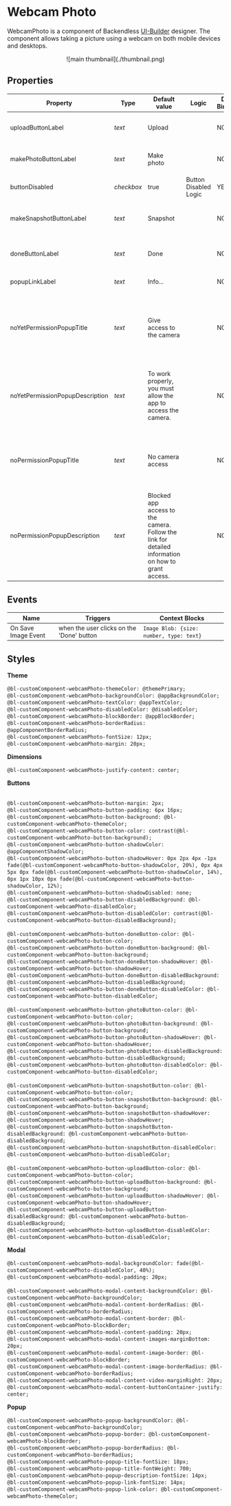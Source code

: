 # Webcam Photo

WebcamPhoto is a component of Backendless [UI-Builder](https://backendless.com/developers/#ui-builder) designer.
The component allows taking a picture using a webcam on both mobile devices and desktops.

<p align="center">
  ![main thumbnail](./thumbnail.png)
</p>

## Properties

| Property                        | Type       | Default value                                                                                      | Logic                 | Data Binding | UI Setting | Description                                                                           |
|---------------------------------|------------|----------------------------------------------------------------------------------------------------|-----------------------|--------------|------------|---------------------------------------------------------------------------------------|
| uploadButtonLabel               | *text*     | Upload                                                                                             |                       | NO           | YES        | controls label on the Upload button.                                                  |                                                                                                        |
| makePhotoButtonLabel            | *text*     | Make photo                                                                                         |                       | NO           | YES        | controls label on the Make photo button.                                              |
| buttonDisabled                  | *checkbox* | true                                                                                               | Button Disabled Logic | YES          | YES        | controls if the button is disabled.                                                   |
| makeSnapshotButtonLabel         | *text*     | Snapshot                                                                                           |                       | NO           | YES        | controls label on the Make snapshot button.                                           |
| doneButtonLabel                 | *text*     | Done                                                                                               |                       | NO           | YES        | controls label on the Done button.                                                    |
| popupLinkLabel                  | *text*     | Info...                                                                                            |                       | NO           | YES        | controls link label in popup.                                                         |
| noYetPermissionPopupTitle       | *text*     | Give access to the camera                                                                          |                       | NO           | YES        | controls title in popup when the user has not yet allowed the use of the camera.      |
| noYetPermissionPopupDescription | *text*     | To work properly, you must allow the app to access the camera.                                     |                       | NO           | YES        | controls description in popup when the user has not yet allowed the use of the camera.|
| noPermissionPopupTitle          | *text*     | No camera access                                                                                   |                       | NO           | YES        | controls title in popup when the user did not allow the use of the camera.            |
| noPermissionPopupDescription    | *text*     | Blocked app access to the camera. Follow the link for detailed information on how to grant access. |                       | NO           | YES        | controls description in popup when the user did not allow the use of the camera.      |

## Events

| Name                | Triggers                                  | Context Blocks                           |
|---------------------|-------------------------------------------|------------------------------------------|
| On Save Image Event | when the user clicks on the 'Done' button | `Image Blob: {size: number, type: text}` |


## Styles

**Theme**
````
@bl-customComponent-webcamPhoto-themeColor: @themePrimary;
@bl-customComponent-webcamPhoto-backgroundColor: @appBackgroundColor;
@bl-customComponent-webcamPhoto-textColor: @appTextColor;
@bl-customComponent-webcamPhoto-disabledColor: @disabledColor;
@bl-customComponent-webcamPhoto-blockBorder: @appBlockBorder;
@bl-customComponent-webcamPhoto-borderRadius: @appComponentBorderRadius;
@bl-customComponent-webcamPhoto-fontSize: 12px;
@bl-customComponent-webcamPhoto-margin: 20px;
````

**Dimensions**
````
@bl-customComponent-webcamPhoto-justify-content: center;
````
**Buttons**

````

@bl-customComponent-webcamPhoto-button-margin: 2px;
@bl-customComponent-webcamPhoto-button-padding: 6px 16px;
@bl-customComponent-webcamPhoto-button-background: @bl-customComponent-webcamPhoto-themeColor;
@bl-customComponent-webcamPhoto-button-color: contrast(@bl-customComponent-webcamPhoto-button-background);
@bl-customComponent-webcamPhoto-button-shadowColor: @appComponentShadowColor;
@bl-customComponent-webcamPhoto-button-shadowHover: 0px 2px 4px -1px fade(@bl-customComponent-webcamPhoto-button-shadowColor, 20%), 0px 4px 5px 0px fade(@bl-customComponent-webcamPhoto-button-shadowColor, 14%), 0px 1px 10px 0px fade(@bl-customComponent-webcamPhoto-button-shadowColor, 12%);
@bl-customComponent-webcamPhoto-button-shadowDisabled: none;
@bl-customComponent-webcamPhoto-button-disabledBackground: @bl-customComponent-webcamPhoto-disabledColor;
@bl-customComponent-webcamPhoto-button-disabledColor: contrast(@bl-customComponent-webcamPhoto-button-disabledBackground);

@bl-customComponent-webcamPhoto-button-doneButton-color: @bl-customComponent-webcamPhoto-button-color;
@bl-customComponent-webcamPhoto-button-doneButton-background: @bl-customComponent-webcamPhoto-button-background;
@bl-customComponent-webcamPhoto-button-doneButton-shadowHover: @bl-customComponent-webcamPhoto-button-shadowHover;
@bl-customComponent-webcamPhoto-button-doneButton-disabledBackground: @bl-customComponent-webcamPhoto-button-disabledBackground;
@bl-customComponent-webcamPhoto-button-doneButton-disabledColor: @bl-customComponent-webcamPhoto-button-disabledColor;

@bl-customComponent-webcamPhoto-button-photoButton-color: @bl-customComponent-webcamPhoto-button-color;
@bl-customComponent-webcamPhoto-button-photoButton-background: @bl-customComponent-webcamPhoto-button-background;
@bl-customComponent-webcamPhoto-button-photoButton-shadowHover: @bl-customComponent-webcamPhoto-button-shadowHover;
@bl-customComponent-webcamPhoto-button-photoButton-disabledBackground: @bl-customComponent-webcamPhoto-button-disabledBackground;
@bl-customComponent-webcamPhoto-button-photoButton-disabledColor: @bl-customComponent-webcamPhoto-button-disabledColor;

@bl-customComponent-webcamPhoto-button-snapshotButton-color: @bl-customComponent-webcamPhoto-button-color;
@bl-customComponent-webcamPhoto-button-snapshotButton-background: @bl-customComponent-webcamPhoto-button-background;
@bl-customComponent-webcamPhoto-button-snapshotButton-shadowHover: @bl-customComponent-webcamPhoto-button-shadowHover;
@bl-customComponent-webcamPhoto-button-snapshotButton-disabledBackground: @bl-customComponent-webcamPhoto-button-disabledBackground;
@bl-customComponent-webcamPhoto-button-snapshotButton-disabledColor: @bl-customComponent-webcamPhoto-button-disabledColor;

@bl-customComponent-webcamPhoto-button-uploadButton-color: @bl-customComponent-webcamPhoto-button-color;
@bl-customComponent-webcamPhoto-button-uploadButton-background: @bl-customComponent-webcamPhoto-button-background;
@bl-customComponent-webcamPhoto-button-uploadButton-shadowHover: @bl-customComponent-webcamPhoto-button-shadowHover;
@bl-customComponent-webcamPhoto-button-uploadButton-disabledBackground: @bl-customComponent-webcamPhoto-button-disabledBackground;
@bl-customComponent-webcamPhoto-button-uploadButton-disabledColor: @bl-customComponent-webcamPhoto-button-disabledColor;
````

**Modal**

````
@bl-customComponent-webcamPhoto-modal-backgroundColor: fade(@bl-customComponent-webcamPhoto-disabledColor, 40%);
@bl-customComponent-webcamPhoto-modal-padding: 20px;

@bl-customComponent-webcamPhoto-modal-content-backgroundColor: @bl-customComponent-webcamPhoto-backgroundColor;
@bl-customComponent-webcamPhoto-modal-content-borderRadius: @bl-customComponent-webcamPhoto-borderRadius;
@bl-customComponent-webcamPhoto-modal-content-border: @bl-customComponent-webcamPhoto-blockBorder;
@bl-customComponent-webcamPhoto-modal-content-padding: 20px;
@bl-customComponent-webcamPhoto-modal-content-images-marginBottom: 20px;
@bl-customComponent-webcamPhoto-modal-content-image-border: @bl-customComponent-webcamPhoto-blockBorder;
@bl-customComponent-webcamPhoto-modal-content-image-borderRadius: @bl-customComponent-webcamPhoto-borderRadius;
@bl-customComponent-webcamPhoto-modal-content-video-marginRight: 20px;
@bl-customComponent-webcamPhoto-modal-content-buttonContainer-justify: center;
````

**Popup**

````
@bl-customComponent-webcamPhoto-popup-backgroundColor: @bl-customComponent-webcamPhoto-backgroundColor;
@bl-customComponent-webcamPhoto-popup-border: @bl-customComponent-webcamPhoto-blockBorder;
@bl-customComponent-webcamPhoto-popup-borderRadius: @bl-customComponent-webcamPhoto-borderRadius;
@bl-customComponent-webcamPhoto-popup-title-fontSize: 18px;
@bl-customComponent-webcamPhoto-popup-title-fontWeight: 700;
@bl-customComponent-webcamPhoto-popup-description-fontSize: 14px;
@bl-customComponent-webcamPhoto-popup-link-fontSize: 14px;
@bl-customComponent-webcamPhoto-popup-link-color: @bl-customComponent-webcamPhoto-themeColor;
````
